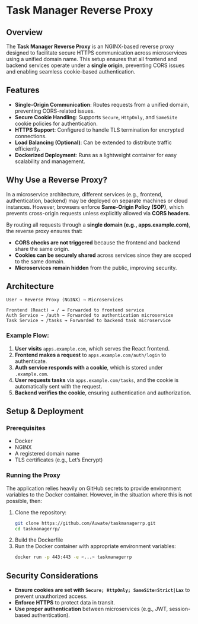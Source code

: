 # Task Manager Reverse Proxy

## Overview
The **Task Manager Reverse Proxy** is an NGINX-based reverse proxy designed to facilitate secure HTTPS communication across microservices using a unified domain name. This setup ensures that all frontend and backend services operate under a **single origin**, preventing CORS issues and enabling seamless cookie-based authentication.

## Features
- **Single-Origin Communication**: Routes requests from a unified domain, preventing CORS-related issues.
- **Secure Cookie Handling**: Supports `Secure`, `HttpOnly`, and `SameSite` cookie policies for authentication.
- **HTTPS Support**: Configured to handle TLS termination for encrypted connections.
- **Load Balancing (Optional)**: Can be extended to distribute traffic efficiently.
- **Dockerized Deployment**: Runs as a lightweight container for easy scalability and management.

## Why Use a Reverse Proxy?
In a microservice architecture, different services (e.g., frontend, authentication, backend) may be deployed on separate machines or cloud instances. However, browsers enforce **Same-Origin Policy (SOP)**, which prevents cross-origin requests unless explicitly allowed via **CORS headers**.

By routing all requests through a **single domain (e.g., apps.example.com)**, the reverse proxy ensures that:
- **CORS checks are not triggered** because the frontend and backend share the same origin.
- **Cookies can be securely shared** across services since they are scoped to the same domain.
- **Microservices remain hidden** from the public, improving security.

## Architecture
```
User → Reverse Proxy (NGINX) → Microservices

Frontend (React) → / → Forwarded to frontend service
Auth Service → /auth → Forwarded to authentication microservice
Task Service → /tasks → Forwarded to backend task microservice
```

### Example Flow:
1. **User visits** `apps.example.com`, which serves the React frontend.
2. **Frontend makes a request** to `apps.example.com/auth/login` to authenticate.
3. **Auth service responds with a cookie**, which is stored under `.example.com`.
4. **User requests tasks** via `apps.example.com/tasks`, and the cookie is automatically sent with the request.
5. **Backend verifies the cookie**, ensuring authentication and authorization.

## Setup & Deployment
### Prerequisites
- Docker
- NGINX
- A registered domain name
- TLS certificates (e.g., Let’s Encrypt)

### Running the Proxy
The application relies heavily on GitHub secrets to provide environment variables to the Docker container. However, in the situation where this is not possible, then:

1. Clone the repository:
   ```sh
   git clone https://github.com/Auwate/taskmanagerrp.git
   cd taskmanagerrp/
   ```
2. Build the Dockerfile
3. Run the Docker container with appropriate environment variables:
   ```sh
   docker run -p 443:443 -e <...> taskmanagerrp
   ```

## Security Considerations
- **Ensure cookies are set with `Secure; HttpOnly; SameSite=Strict|Lax`** to prevent unauthorized access.
- **Enforce HTTPS** to protect data in transit.
- **Use proper authentication** between microservices (e.g., JWT, session-based authentication).